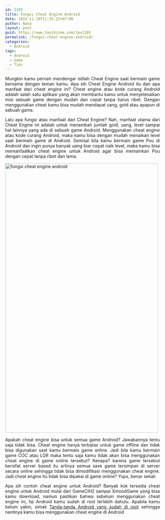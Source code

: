 ```yaml
---
id: 1103
title: Fungsi Cheat Engine Android
date: 2015-11-29T11:25:22+07:00
author: Nana
layout: post
guid: https://www.tasikisme.com/?p=1103
permalink: /fungsi-cheat-engine-android/
categories:
  - Android
tags:
  - Android
  - Game
  - Tips
---
```

<p style="text-align: justify;">
  Mungkin kamu pernah mendengar istilah Cheat Engine saat bermain game bersama dengan teman kamu. Apa sih Cheat Engine Android itu dan apa manfaat dari cheat engine ini? Cheat engine atau kode curang Android adalah salah satu aplikasi yang akan membantu kamu untuk menyelesaikan misi sebuah game dengan mudah dan cepat tanpa harus ribet. Dengan menggunakan cheat kamu bisa mudah mendapat uang, gold atau apapun di sebuah game.<!--more-->
</p>

<p style="text-align: justify;">
  Lalu apa fungsi atau manfaat dari Cheat Engine? Nah, manfaat utama dari Cheat Engine ini adalah untuk menambah jumlah gold, uang, level sampai hal lainnya yang ada di sebuah game Android. Menggunakan cheat engine atau kode curang Android, maka kamu bisa dengan mudah menaikan level saat bermain game di Android. Semisal bila kamu bermain game Pou di Android dan ingin punya banyak uang biar cepat naik level, maka kamu bisa memanfaatkan cheat engine untuk Android agar bisa memainkan Pou dengan cepat tanpa ribet dan lama.
</p>

<p style="text-align: justify;">
  <img loading="lazy" class="aligncenter" src="https://4.bp.blogspot.com/-CNfS5b6udp4/Vlp9RIYfNWI/AAAAAAAAHi4/VYko1DcPTHU/s1600/fungsi-cheat-engine-android.png" alt="fungsi cheat engine android" width="498" height="875" />
</p>

<p style="text-align: justify;">
  Apakah cheat engine bisa untuk semua game Android? Jawabannya tentu saja tidak bisa. Cheat engine hanya terbatas untuk game offline dan tidak bisa digunakan saat kamu bermain game online. Jadi bila kamu bermain game COC atau LGR maka tentu saja kamu tidak akan bisa menggunakan cheat engine di game online tersebut? Kenapa? karena game tersebut bersifat server based itu artinya semua save game tersimpan di server secara online sehingga tidak bisa dimodifikasi menggunakan cheat engine. Jadi cheat engine itu tidak bisa dipakai di game online? Yups, benar sekali.
</p>

<p style="text-align: justify;">
  Apa sih contoh cheat engine untuk Android? Banyak kok tersedia cheat engine untuk Android mulai dari GameCIH2 sampai XmoodGame yang bisa kamu download, namun pastikan bahwa sebelum menggunakan cheat engine ini, hp Android kamu sudah di root terlebih dahulu. Apabila kamu belum yakin, simak <a href="https://www.tasikisme.com/apa-ciri-ciri-android-sudah-di-root-atau-belum" target="_blank">Tanda-tanda Android yang sudah di root</a> sehingga nantinya kamu bisa menggunakan cheat engine di Android
</p>